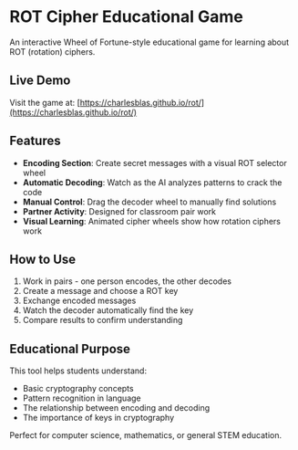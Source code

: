 # ROT Cipher Educational Game

An interactive Wheel of Fortune-style educational game for learning about ROT (rotation) ciphers.

## Live Demo

Visit the game at: [https://charlesblas.github.io/rot/](https://charlesblas.github.io/rot/)

## Features

- **Encoding Section**: Create secret messages with a visual ROT selector wheel
- **Automatic Decoding**: Watch as the AI analyzes patterns to crack the code
- **Manual Control**: Drag the decoder wheel to manually find solutions
- **Partner Activity**: Designed for classroom pair work
- **Visual Learning**: Animated cipher wheels show how rotation ciphers work

## How to Use

1. Work in pairs - one person encodes, the other decodes
2. Create a message and choose a ROT key
3. Exchange encoded messages
4. Watch the decoder automatically find the key
5. Compare results to confirm understanding

## Educational Purpose

This tool helps students understand:
- Basic cryptography concepts
- Pattern recognition in language
- The relationship between encoding and decoding
- The importance of keys in cryptography

Perfect for computer science, mathematics, or general STEM education.